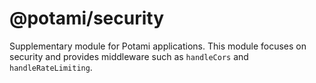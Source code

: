 # @potami/security

Supplementary module for Potami applications. This module focuses on security and provides middleware such as `handleCors` and `handleRateLimiting`.
